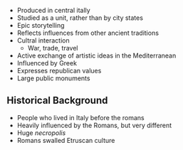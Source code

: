 - Produced in central itally
- Studied as a unit, rather than by city states
- Epic storytelling
- Reflects influences from other ancient traditions
- Cultral interaction
	- War, trade, travel
- Active exchange of artistic ideas in the Mediterranean
- Influenced by Greek
- Expresses republican values
- Large public monuments

## Historical Background
- People who lived in Italy before the romans
- Heavily influenced by the Romans, but very different
- Huge *necropolis* 
- Romans swalled Etruscan culture

